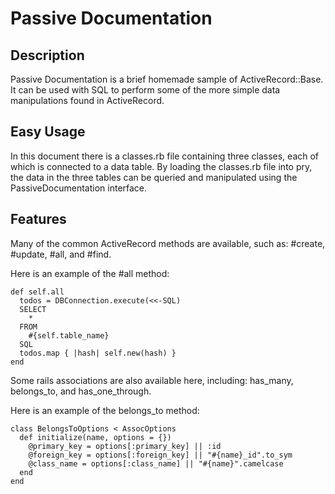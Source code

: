 # Passive Documentation


## Description

Passive Documentation is a brief homemade sample of ActiveRecord::Base.
It can be used with SQL to perform some of the more simple data manipulations found in ActiveRecord.  

## Easy Usage

In this document there is a classes.rb file containing three classes, each of which is connected to a data table. By loading the classes.rb file into pry, the data in the three tables can be queried and manipulated using the PassiveDocumentation interface.  

## Features

Many of the common ActiveRecord methods are available, such as: #create, #update, #all, and #find.  

Here is an example of the #all method:
```
def self.all
  todos = DBConnection.execute(<<-SQL)
  SELECT
    *
  FROM
    #{self.table_name}
  SQL
  todos.map { |hash| self.new(hash) }
end
```

Some rails associations are also available here, including: has_many, belongs_to, and has_one_through.

Here is an example of the belongs_to method:

```
class BelongsToOptions < AssocOptions
  def initialize(name, options = {})
    @primary_key = options[:primary_key] || :id
    @foreign_key = options[:foreign_key] || "#{name}_id".to_sym
    @class_name = options[:class_name] || "#{name}".camelcase
  end
end
```
